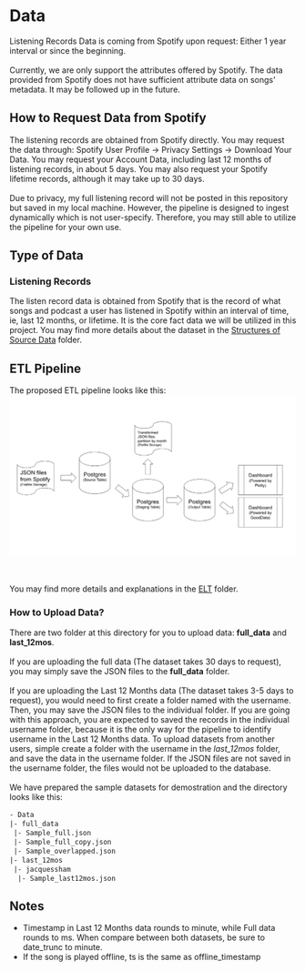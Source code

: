 # Data
Listening Records Data is coming from Spotify upon request: Either 1 year interval or since the beginning.
<br><br>
Currently, we are only support the attributes offered by Spotify. The data provided from Spotify does not have sufficient attribute data on songs' metadata. It may be followed up in the future.

## How to Request Data from Spotify
The listening records are obtained from Spotify directly. You may request the data through: Spotify User Profile -> Privacy Settings -> Download Your Data. You may request your Account Data, including last 12 months of listening records, in about 5 days. You may also request your Spotify lifetime records, although it may take up to 30 days.
<br><br>
Due to privacy, my full listening record will not be posted in this repository but saved in my local machine. However, the pipeline is designed to ingest dynamically which is not user-specify. Therefore, you may still able to utilize the pipeline for your own use.

## Type of Data
### Listening Records
The listen record data is obtained from Spotify that is the record of what songs and podcast a user has listened in Spotify within an interval of time, ie, last 12 months, or lifetime. It is the core fact data we will be utilized in this project. You may find more details about the dataset in the [Structures of Source Data](/Structure) folder.

## ETL Pipeline
The proposed ETL pipeline looks like this:
<img src=etl_pipeline.png>

<br><br>
You may find more details and explanations in the [ELT](/ELT) folder.


### How to Upload Data?
There are two folder at this directory for you to upload data: <b>full_data</b> and <b>last_12mos</b>.
<br><br>
If you are uploading the full data (The dataset takes 30 days to request), you may simply save the JSON files to the <b>full_data</b> folder.
<br><br>
If you are uploading the Last 12 Months data (The dataset takes 3-5 days to request), you would need to first create a folder named with the username. Then, you may save the JSON files to the individual folder. If you are going with this approach, you are expected to saved the records in the individual username folder, because it is the only way for the pipeline to identify username in the Last 12 Months data. To upload datasets from another users, simple create a folder with the username in the <i>last_12mos</i> folder, and save the data in the username folder. If the JSON files are not saved in the username folder, the files would not be uploaded to the database.
<br><br>
We have prepared the sample datasets for demostration and the directory looks like this:

```
- Data
|- full_data
 |- Sample_full.json
 |- Sample_full_copy.json
 |- Sample_overlapped.json
|- last_12mos
 |- jacquessham
  |- Sample_last12mos.json
```


## Notes
* Timestamp in Last 12 Months data rounds to minute, while Full data rounds to ms. When compare between both datasets, be sure to date_trunc to minute.
* If the song is played offline, ts is the same as offline_timestamp